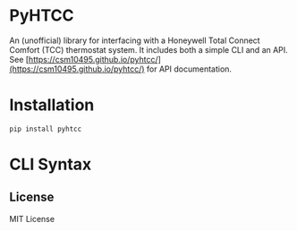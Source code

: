 # PyHTCC

An (unofficial) library for interfacing with a Honeywell Total Connect Comfort (TCC) thermostat system. It includes both a simple CLI and an API.
See [https://csm10495.github.io/pyhtcc/](https://csm10495.github.io/pyhtcc/) for API documentation.

# Installation
```
pip install pyhtcc
```

# CLI Syntax

[CLI_OUTPUT_MARKER]::

[CLI_OUTPUT_MARKER]::

## License
MIT License